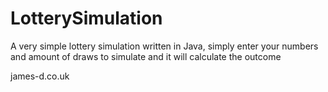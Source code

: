 LotterySimulation
=================

A very simple lottery simulation written in Java, simply enter your numbers
and amount of draws to simulate and it will calculate the outcome

james-d.co.uk
